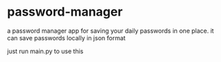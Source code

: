 # password-manager
a password manager app for saving your daily passwords in one place. it can save passwords locally in json format

just run main.py to use this
